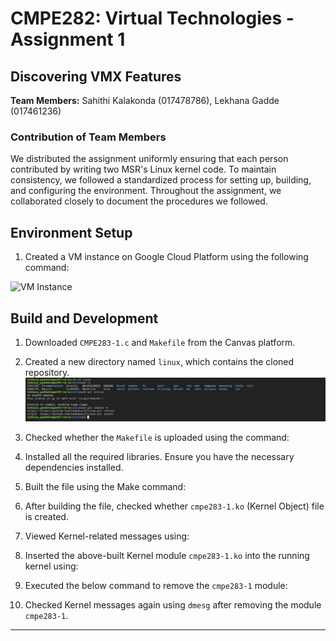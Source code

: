 # CMPE282: Virtual Technologies - Assignment 1

## Discovering VMX Features

**Team Members:** Sahithi Kalakonda (017478786), Lekhana Gadde (017461236)

### Contribution of Team Members

We distributed the assignment uniformly ensuring that each person contributed by writing two MSR's Linux kernel code. To maintain consistency, we followed a standardized process for setting up, building, and configuring the environment. Throughout the assignment, we collaborated closely to document the procedures we followed.


## Environment Setup

1. Created a VM instance on Google Cloud Platform using the following command:

![VM Instance]()


## Build and Development

1. Downloaded `CMPE283-1.c` and `Makefile` from the Canvas platform.

2. Created a new directory named `linux`, which contains the cloned repository.
   ![git clone](https://github.com/sahithi-kalakonda/virtualization-assignments/blob/dac44512a5795bdedcaa4324ad41183d785557de/screenshots/Installing_git_status.jpeg)
3. Checked whether the `Makefile` is uploaded using the command:

4. Installed all the required libraries. Ensure you have the necessary dependencies installed.

5. Built the file using the Make command:

6. After building the file, checked whether `cmpe283-1.ko` (Kernel Object) file is created.

7. Viewed Kernel-related messages using:

8. Inserted the above-built Kernel module `cmpe283-1.ko` into the running kernel using:

9. Executed the below command to remove the `cmpe283-1` module:

10. Checked Kernel messages again using `dmesg` after removing the module `cmpe283-1`.

---


